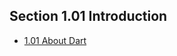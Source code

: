 ## Section 1.01 Introduction
  * [1.01 About Dart](section_01/section_1.01/1.01.md)
<!--   * [1.02 Hello World](section_01/section_1.01/1.02.md)
  * [1.03 Short Declaration Operator](section_01/section_1.01/1.03.md)
  * [1.04 The Var Keyword](section_01/section_1.01/1.04.md)
  * [1.05 Exploring Type](section_01/section_1.01/1.05.md)
  * [1.06 Zero Value](section_01/section_1.01/1.06.md)
  * [1.07 The fmt Package](section_01/section_1.01/1.07.md)
  * [1.08 Creating Your Own Type](section_01/section_1.01/1.08.md)
  * [1.09 Conversion, Not Casting](section_01/section_1.01/1.09.md) -->